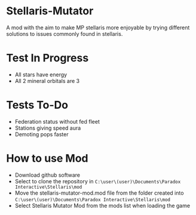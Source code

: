 # Stellaris-Mutator
A mod with the aim to make MP stellaris more enjoyable by trying different solutions to issues commonly found in stellaris.


# Test In Progress
- All stars have energy
- All 2 mineral orbitals are 3


# Tests To-Do

- Federation status without fed fleet
- Stations giving speed aura
- Demoting pops faster


# How to use Mod

- Download github software
- Select to clone the repository in `C:\user\(user)\Documents\Paradox Interactive\Stellaris\mod`
- Move the stellaris-mutator-mod.mod file from the folder created into `C:\user\(user)\Documents\Paradox Interactive\Stellaris\mod`
- Select Stellaris Mutator Mod from the mods list when loading the game
